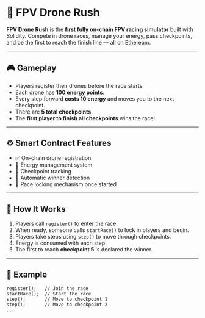 # 🚀 FPV Drone Rush 
   
**FPV Drone Rush** is the **first fully on-chain FPV racing simulator** built with Solidity. Compete in drone races, manage your energy, pass checkpoints, and be the first to reach the finish line — all on Ethereum.

---   

## 🎮 Gameplay   

- Players register their drones before the race starts. 
- Each drone has **100 energy points**.   
- Every step forward **costs 10 energy** and moves you to the next checkpoint.
- There are **5 total checkpoints**. 
- The **first player to finish all checkpoints** wins the race!  
      
---

## ⚙️ Smart Contract Features 

- ✅ On-chain drone registration
- 🔋 Energy management system
- 🏁 Checkpoint tracking    
- 👑 Automatic winner detection
- 🛑 Race locking mechanism once started

---   
    
## 🧠 How It Works

1. Players call `register()` to enter the race.
2. When ready, someone calls `startRace()` to lock in players and begin.   
3. Players take steps using `step()` to move through checkpoints.
4. Energy is consumed with each step.
5. The first to reach **checkpoint 5** is declared the winner.

---   

## 🧪 Example

```solidity
register();   // Join the race
startRace();  // Start the race
step();       // Move to checkpoint 1
step();       // Move to checkpoint 2
...
